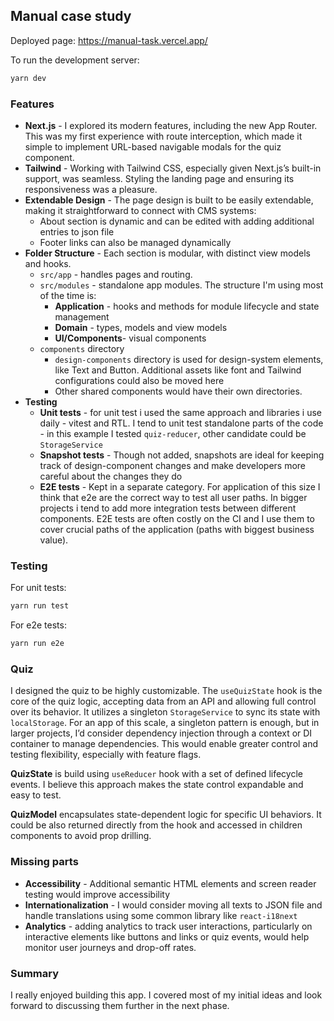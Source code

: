 
## Manual case study

Deployed page: https://manual-task.vercel.app/

To run the development server:

```bash
yarn dev
```
### Features

-  **Next.js** -  I explored its modern features, including the new App Router. This was my first experience with route interception, which made it simple to implement URL-based navigable modals for the quiz component.
- **Tailwind** - Working with Tailwind CSS, especially given Next.js’s built-in support, was seamless. Styling the landing page and ensuring its responsiveness was a pleasure.
- **Extendable Design** - The page design is built to be easily extendable, making it straightforward to connect with CMS systems:
  - About section is dynamic and can be edited with adding additional entries to json file
  - Footer links can also be managed dynamically
- **Folder Structure** - Each section is modular, with distinct view models and hooks.
  - `src/app` - handles pages and routing.
  - `src/modules` - standalone app modules. The structure I'm using most of the time is: 
    - **Application** - hooks and methods for module lifecycle and state management
    - **Domain** - types, models and view models
    - **UI/Components**- visual components
  - `components` directory
    - `design-components` directory is used for design-system elements, like Text and Button. Additional assets like font and Tailwind configurations could also be moved here
    - Other shared components would have their own directories.
- **Testing**
  - **Unit tests** - for unit test i used the same approach and libraries i use daily - vitest and RTL. I tend to unit test standalone parts of the code - in this example I tested `quiz-reducer`, other candidate could be `StorageService`
  - **Snapshot tests** - Though not added, snapshots are ideal for keeping track of design-component changes and make developers more careful about the changes they do
  - **E2E tests** - Kept in a separate category. For application of this size I think that e2e are the correct way to test all user paths. In bigger projects i tend to add more integration tests between different components. E2E tests are often costly on the CI and I use them to cover crucial paths of the application (paths with biggest business value).


### Testing
For unit tests:
 ```bash
yarn run test
```

For e2e tests:
 ```bash
yarn run e2e
```

### Quiz

I designed the quiz to be highly customizable. 
The `useQuizState` hook is the core of the quiz logic, accepting data from an API and allowing full control over its behavior. It utilizes a singleton `StorageService` to sync its state with `localStorage`. For an app of this scale, a singleton pattern is enough, but in larger projects, I’d consider dependency injection through a context or DI container to manage dependencies. This would enable greater control and testing flexibility, especially with feature flags.

**QuizState** is build using `useReducer` hook with a set of defined lifecycle events. I believe this approach makes the state control expandable and easy to test.


**QuizModel** encapsulates state-dependent logic for specific UI behaviors. It could be also returned directly from the hook and accessed in children components to avoid prop drilling.

### Missing parts

- **Accessibility** - Additional semantic HTML elements and screen reader testing would improve accessibility
- **Internationalization** - I would consider moving all texts to JSON file and handle translations using some common library like `react-i18next`
- **Analytics** - adding analytics to track user interactions, particularly on interactive elements like buttons and links or quiz events, would help monitor user journeys and drop-off rates.

### Summary

I really enjoyed building this app. I covered most of my initial ideas and look forward to discussing them further in the next phase.